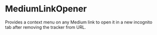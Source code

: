 # MediumLinkOpener
Provides a context menu on any Medium link to open it in a new incognito tab after removing the tracker from URL.
